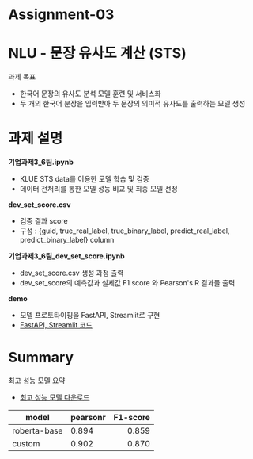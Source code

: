 # Assignment-03
# NLU - 문장 유사도 계산 (STS)
과제 목표
- 한국어 문장의 유사도 분석 모델 훈련 및 서비스화
- 두 개의 한국어 분장을 입력받아 두 문장의 의미적 유사도를 출력하는 모델 생성


# 과제 설명

**기업과제3_6팀.ipynb**
- KLUE STS data를 이용한 모델 학습 및 검증
- 데이터 전처리를 통한 모델 성능 비교 및 최종 모델 선정

**dev_set_score.csv**
- 검증 결과 score  
- 구성 :  {guid, true_real_label, true_binary_label, predict_real_label, predict_binary_label} column

**기업과제3_6팀_dev_set_score.ipynb**
- dev_set_score.csv 생성 과정 출력  
- dev_set_score의 예측값과 실제값 F1 score 와 Pearson's R 결과물 출력

**demo** 
- 모델 프로토타이핑을 FastAPI, Streamlit로 구현 
- [FastAPI, Streamlit 코드](https://github.com/wanted-AI-06/Assignment-03/tree/main/demo)
    

# Summary

최고 성능 모델 요약
- [최고 성능 모델 다운로드](https://drive.google.com/file/d/1Y9GFVzcmTH0Zas_ekt0PNz4xToqpvBnj/view?usp=sharing)

|model| pearsonr | F1-score |
|---|-------|--------:|
|roberta-base| 0.894| 0.859 |  
|custom| 0.902| 0.870 |
